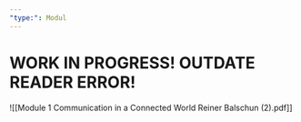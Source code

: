 ```yaml
---
"type:": Modul
---
```

# WORK IN PROGRESS! OUTDATE READER ERROR!

![[Module 1 Communication in a Connected World Reiner Balschun (2).pdf]]